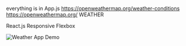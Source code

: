 everything is in App.js
https://openweathermap.org/weather-conditions
https://openweathermap.org/
WEATHER

React.js
Responsive Flexbox


![Weather App Demo](https://media.giphy.com/media/ij3WzvEwUzG3AbxmHg/giphy.gif)